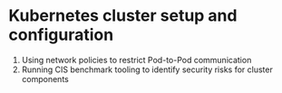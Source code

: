 # Kubernetes cluster setup and configuration

1. Using network policies to restrict Pod-to-Pod communication
2. Running CIS benchmark tooling to identify security risks for cluster components
